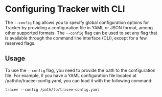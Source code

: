 # Configuring Tracker with CLI

The `--config` flag allows you to specify global configuration options for Tracker by providing a configuration file in YAML or JSON format, among other supported formats. The `--config` flag can be used to set any flag that is available through the command line interface (CLI), except for a few reserved flags.

## Usage

To use the `--config` flag, you need to provide the path to the configuration file. For example, if you have a YAML configuration file located at /path/to/tracee-config.yaml, you can load it with the following command:

```console
tracee --config /path/to/tracee-config.yaml
```
